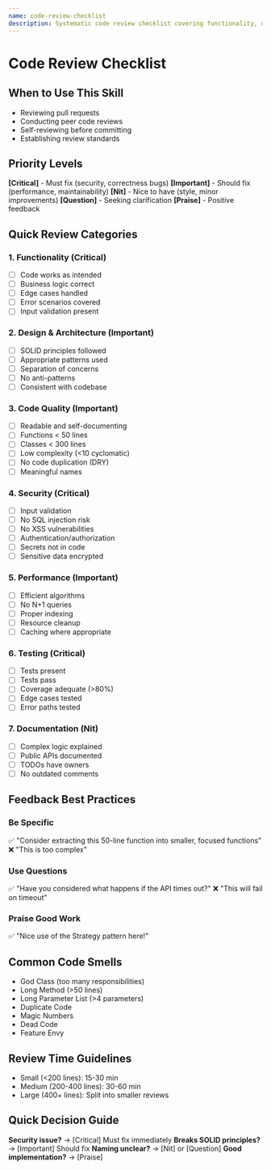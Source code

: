 ```yaml
---
name: code-review-checklist
description: Systematic code review checklist covering functionality, design, quality, security, performance, and testing. Use when reviewing pull requests or conducting code reviews.
---
```


# Code Review Checklist

## When to Use This Skill
- Reviewing pull requests
- Conducting peer code reviews
- Self-reviewing before committing
- Establishing review standards

## Priority Levels

**[Critical]** - Must fix (security, correctness bugs)
**[Important]** - Should fix (performance, maintainability)
**[Nit]** - Nice to have (style, minor improvements)
**[Question]** - Seeking clarification
**[Praise]** - Positive feedback

## Quick Review Categories

### 1. Functionality (Critical)
- [ ] Code works as intended
- [ ] Business logic correct
- [ ] Edge cases handled
- [ ] Error scenarios covered
- [ ] Input validation present

### 2. Design & Architecture (Important)
- [ ] SOLID principles followed
- [ ] Appropriate patterns used
- [ ] Separation of concerns
- [ ] No anti-patterns
- [ ] Consistent with codebase

### 3. Code Quality (Important)
- [ ] Readable and self-documenting
- [ ] Functions < 50 lines
- [ ] Classes < 300 lines
- [ ] Low complexity (<10 cyclomatic)
- [ ] No code duplication (DRY)
- [ ] Meaningful names

### 4. Security (Critical)
- [ ] Input validation
- [ ] No SQL injection risk
- [ ] No XSS vulnerabilities
- [ ] Authentication/authorization
- [ ] Secrets not in code
- [ ] Sensitive data encrypted

### 5. Performance (Important)
- [ ] Efficient algorithms
- [ ] No N+1 queries
- [ ] Proper indexing
- [ ] Resource cleanup
- [ ] Caching where appropriate

### 6. Testing (Critical)
- [ ] Tests present
- [ ] Tests pass
- [ ] Coverage adequate (>80%)
- [ ] Edge cases tested
- [ ] Error paths tested

### 7. Documentation (Nit)
- [ ] Complex logic explained
- [ ] Public APIs documented
- [ ] TODOs have owners
- [ ] No outdated comments

## Feedback Best Practices

### Be Specific
✅ "Consider extracting this 50-line function into smaller, focused functions"
❌ "This is too complex"

### Use Questions
✅ "Have you considered what happens if the API times out?"
❌ "This will fail on timeout"

### Praise Good Work
✅ "Nice use of the Strategy pattern here!"

## Common Code Smells
- God Class (too many responsibilities)
- Long Method (>50 lines)
- Long Parameter List (>4 parameters)
- Duplicate Code
- Magic Numbers
- Dead Code
- Feature Envy

## Review Time Guidelines
- Small (<200 lines): 15-30 min
- Medium (200-400 lines): 30-60 min
- Large (400+ lines): Split into smaller reviews

## Quick Decision Guide

**Security issue?** → [Critical] Must fix immediately
**Breaks SOLID principles?** → [Important] Should fix
**Naming unclear?** → [Nit] or [Question]
**Good implementation?** → [Praise]
